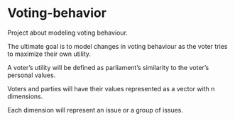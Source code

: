 # Voting-behavior
Project about modeling voting behaviour.

The ultimate goal is to model changes in voting behaviour as the voter tries to maximize their own utility.

A voter’s utility will be defined as parliament’s similarity to the voter’s personal values.

Voters and parties will have their values represented as a vector with n dimensions.

Each dimension will represent an issue or a group of issues.
